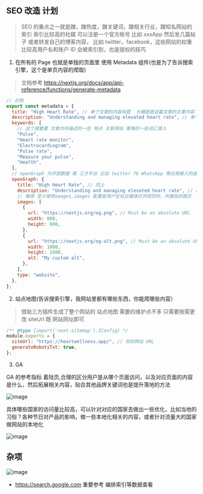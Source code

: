 ## SEO 改造 计划

> SEO 的重点之一就是蹭，蹭热度，蹭关键词，蹭相关行业，蹭知名网站的索引
> 索引比较高的社媒 可以注册一个官方账号 比如 xxxApp 然后发几篇帖子 或者转发自己的博客内容， 比如 twitter，facebook，这些网站的权重比较高用户名和账户 ID 会被索引到，也是提权的技巧

1. 在所有的 Page 也就是单独的页面里 使用 Metadata 组件(也是为了告诉搜索引擎，这个是单页内容的爬取)

> 文档参考 https://nextjs.org/docs/app/api-reference/functions/generate-metadata

```js
// 示例
export const metadata = {
  title: "High Heart Rate", // 单个文章的内容标题  大概就是这篇文章的主要内容  和page配置的title保持一致即可
  description: "Understanding and managing elevated heart rate", // 单个文章的内容描述 和page配置的description保持一致即可
  keywords: [
    // 这个很重要 文章内所描述的一些 特点 关联网站 等等的一些词汇填入
    "Pulse",
    "Heart rate monitor",
    "Electrocardiogram",
    "Pulse rate",
    "Measure your pulse",
    "Health",
  ],
  // openGraph 为开放数据 既 三方平台 比如 twitter fb WhatsApp 等应用接入的通用展示数据
  openGraph: {
    title: "High Heart Rate", // 同上
    description: "Understanding and managing elevated heart rate", // 同上
    // 推荐 至少使用images,images 配置是用户在社交媒体打开网页时，所展现的图文  如果不想特殊定义 保持和 coverImage 一样也可
    images: [
      {
        url: "https://nextjs.org/og.png", // Must be an absolute URL
        width: 800,
        height: 600,
      },
      {
        url: "https://nextjs.org/og-alt.png", // Must be an absolute URL
        width: 1800,
        height: 1600,
        alt: "My custom alt",
      },
    ],
    type: "website",
  },
};
```

2. 站点地图(告诉搜索引擎，我网站里都有哪些东西，你能爬哪些内容）

> 借助三方插件生成了整个网站的 站点地图 需要的维护点不多 只需要按需更改 siteUrl 既 网站网址即可

```js
/** @type {import('next-sitemap').IConfig} */
module.exports = {
  siteUrl: "https://heartwellness.app/", // 你的网站 URL
  generateRobotsTxt: true,
};
```

3. GA

GA 的参考指标 着陆页,合理的区分用户是从哪个页面访问，以及对应页面的内容是什么，然后拓展相关内容，贴合其他品牌关键词也是提升落地的方法

![image](https://github.com/user-attachments/assets/61364f74-f4fb-41c5-9058-ae423525fdc4)

具体哪些国家的访问量比较高，可以针对对应的国家去做出一些优化，比如当地的习俗？各种节日对产品的影响，做一些本地化相关的内容，或者针对流量大的国家 做网站的本地化

![image](https://github.com/user-attachments/assets/1cbc9355-5135-47f1-95f7-dc41a09d1085)

## 杂项

![image](https://github.com/user-attachments/assets/c866573f-f6be-4930-9be9-296dad03ae0c)

- https://search.google.com 重要参考 编排索引等数据查看
